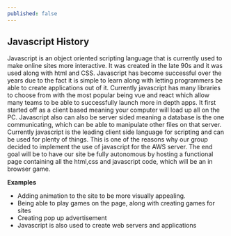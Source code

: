 ```yaml
---
published: false
---
```

## Javascript History 



Javascript is an object oriented scripting language that is currently used to make online sites more interactive. It was created in the late 90s and it was used along with html and CSS. Javascript has become successful over the years due to the fact it is simple to learn along with letting programmers be able to create applications out of it. Currently javascript has many libraries to choose from with the  most popular being vue and react which allow many teams to be able to successfully launch more in depth apps. It first started off as a client based meaning your computer will load up all on the PC. Javascript also can also be server sided meaning a database is the one communicating, which can be able to manipulate other files on that server. Currently javascript is the leading client side language for scripting and can be used for plenty of things. This is one of the reasons why our group decided to implement the use of javascript for the AWS server. The end goal will be to have our site be fully autonomous by hosting a functional page containing all the html,css and javascript code, which will be an in browser game.

**Examples**

- Adding animation to the site to be more visually appealing.
- Being able to play games on the page, along with creating games for sites
- Creating pop up advertisement
- Javascript is also used to create web servers and applications
